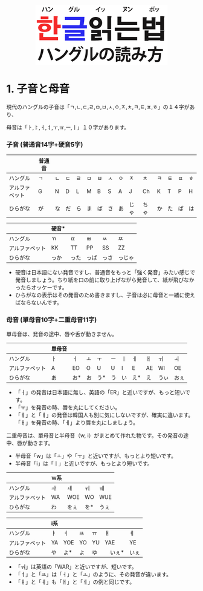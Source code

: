<p align="center">
    <img src="resources/banner.png">
</p>

# 1. 子音と母音

現代のハングルの子音は「ㄱ,ㄴ,ㄷ,ㄹ,ㅁ,ㅂ,ㅅ,ㅇ,ㅈ,ㅊ,ㅋ,ㅌ,ㅍ,ㅎ」の１４字があり、

母音は「ㅏ,ㅑ,ㅓ,ㅕ,ㅜ,ㅠ,ㅡ,ㅣ」１０字があります。

### 子音 (普通音14字+硬音5字)

|                | 普通音  |    |    |    |    |    |    |    |      |      |    |    |    |    |
|----------------|----|----|----|----|----|----|----|----|------|------|----|----|----|----|
| ハングル       | ㄱ | ㄴ | ㄷ | ㄹ | ㅁ | ㅂ | ㅅ | ㅇ | ㅈ   | ㅊ   | ㅋ | ㅌ | ㅍ | ㅎ |
| アルファベット | G  | N  | D  | L  | M  | B  | S  | A  | J    | Ch   | K  | T  | P  | H  |
| ひらがな       | が | な | だ | ら | ま | ば | さ | あ | じゃ | ちゃ | か | た | ぱ | は |

|                |  硬音* |      |      |      |      |
|----------------|----|------|------|------|------|
| ハングル       |  ㄲ   | ㄸ   | ㅃ   | ㅆ   | ㅉ     |
| アルファベット |  KK   | TT   | PP   | SS   | ZZ     |
| ひらがな       |  っか | った | っぱ | っさ | っじゃ |

* 硬音は日本語にない発音ですし、普通音をもっと「強く発音」みたい感じで発音しましょう。ちり紙を口の前に取り上げながら発音して、紙が飛びなかったらオッケーです。
* ひらがなの表示はその発音のため書きますし、子音は必に母音と一緒に使えばならないんです。

### 母音 (單母音10字+二重母音11字)

單母音は、発音の途中、唇や舌が動きません。

|                | 單母音 |    |    |    |    |    |    |    |      |      |
|----------------|----|----|----|----|----|----|----|----|------|------|
| ハングル       | ㅏ | ㅓ | ㅗ | ㅜ | ㅡ | ㅣ | ㅔ | ㅐ | ㅟ   | ㅚ   |
| アルファベット | A  | EO  | O  | U  | U  | I  | E  | AE  | WI    | OE   |
| ひらがな       | あ | お* | お | う* | う | い | え* | え | うぃ | おぇ |

* 「ㅓ」の発音は日本語に無し、英語の「ER」と近いですが、もっと短いです。
* 「ㅜ」を発音の時、唇を丸にしてください。
* 「ㅔ」と「ㅐ」の発音は韓国人も別に気にしないですが、確実に違います。「ㅐ」を発音の時、「ㅔ」より唇を丸にしましょう。

二重母音は、單母音と半母音（w, i）がまとめて作れた物です。その発音の途中、唇が動きます。

* 半母音「w」は「ㅗ」や「ㅜ」と近いですが、もっとより短いです。
* 半母音「i」は「ㅣ」と近いですが、もっとより短いです。

|                | ｗ系 |    |    |    |
|----------------|----|----|----|----|
| ハングル       | ㅘ | ㅙ | ㅝ | ㅞ |
| アルファベット | WA  | WOE  | WO  | WUE  |
| ひらがな       | わ | をぇ | を* | うぇ |

|                | i系 |    |    |    |    |    |
|----------------|----|----|----|----|----|----|
| ハングル       | ㅑ | ㅕ | ㅛ | ㅠ | ㅒ | ㅖ | ㅢ |
| アルファベット | YA  | YOE  | YO  | YU  | YAE  | YE  | UI  |
| ひらがな       | や | よ* | よ | ゆ |　いぇ* | いぇ | うぇ |

* 「ㅝ」は英語の「WAR」と近いですが、短いです。
* 「ㅕ」と「ㅛ」は「ㅓ」と「ㅗ」のように、その発音が違います。
* 「ㅒ」と「ㅖ」も「ㅐ」と「ㅔ」の例と同じです。
